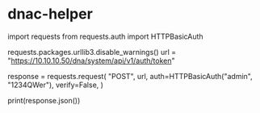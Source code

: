 # dnac-helper

import requests
from requests.auth import HTTPBasicAuth

requests.packages.urllib3.disable_warnings()
url = "https://10.10.10.50/dna/system/api/v1/auth/token"

response = requests.request(
    "POST",
    url,
    auth=HTTPBasicAuth("admin", "1234QWer"),
    verify=False,
)

print(response.json())
